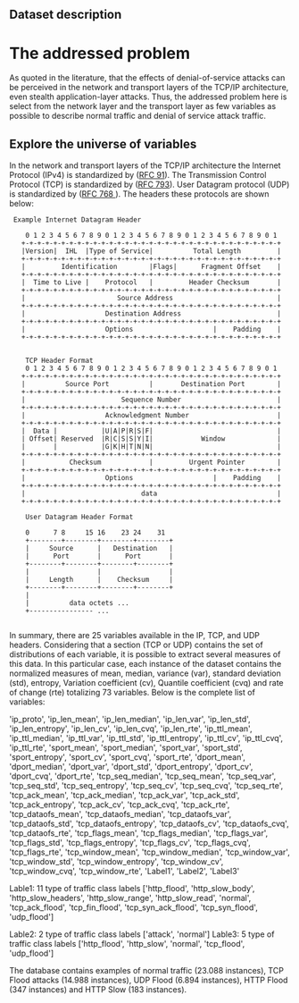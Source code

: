 ## Dataset description

# The addressed problem


As quoted in the literature, that the effects of denial-of-service attacks can be perceived in the network and transport layers of the
TCP/IP architecture, even stealth application-layer attacks. Thus, the addressed problem here is select from the network layer and the
transport layer as few variables as possible to describe normal traffic and denial of service attack traffic.

## Explore the universe of variables

In the network and transport layers of the TCP/IP architecture the Internet Protocol (IPv4) is standardized by (<a href="https://tools.ietf.org/html/rfc791">RFC 91</a>).
The Transmission Control Protocol (TCP) is standardized by (<a href="https://tools.ietf.org/html/rfc793">RFC 793</a>). User Datagram protocol (UDP) is standardized by
(<a href="https://www.ietf.org/rfc/rfc768.txt">RFC 768 </a>). The headers these protocols are shown below:

```
 Example Internet Datagram Header

    0 1 2 3 4 5 6 7 8 9 0 1 2 3 4 5 6 7 8 9 0 1 2 3 4 5 6 7 8 9 0 1
   +-+-+-+-+-+-+-+-+-+-+-+-+-+-+-+-+-+-+-+-+-+-+-+-+-+-+-+-+-+-+-+-+
   |Version|  IHL  |Type of Service|          Total Length         |
   +-+-+-+-+-+-+-+-+-+-+-+-+-+-+-+-+-+-+-+-+-+-+-+-+-+-+-+-+-+-+-+-+
   |         Identification        |Flags|      Fragment Offset    |
   +-+-+-+-+-+-+-+-+-+-+-+-+-+-+-+-+-+-+-+-+-+-+-+-+-+-+-+-+-+-+-+-+
   |  Time to Live |    Protocol   |         Header Checksum       |
   +-+-+-+-+-+-+-+-+-+-+-+-+-+-+-+-+-+-+-+-+-+-+-+-+-+-+-+-+-+-+-+-+
   |                       Source Address                          |
   +-+-+-+-+-+-+-+-+-+-+-+-+-+-+-+-+-+-+-+-+-+-+-+-+-+-+-+-+-+-+-+-+
   |                    Destination Address                        |
   +-+-+-+-+-+-+-+-+-+-+-+-+-+-+-+-+-+-+-+-+-+-+-+-+-+-+-+-+-+-+-+-+
   |                    Options                    |    Padding    |
   +-+-+-+-+-+-+-+-+-+-+-+-+-+-+-+-+-+-+-+-+-+-+-+-+-+-+-+-+-+-+-+-+


    TCP Header Format
    0 1 2 3 4 5 6 7 8 9 0 1 2 3 4 5 6 7 8 9 0 1 2 3 4 5 6 7 8 9 0 1
   +-+-+-+-+-+-+-+-+-+-+-+-+-+-+-+-+-+-+-+-+-+-+-+-+-+-+-+-+-+-+-+-+
   |          Source Port          |       Destination Port        |
   +-+-+-+-+-+-+-+-+-+-+-+-+-+-+-+-+-+-+-+-+-+-+-+-+-+-+-+-+-+-+-+-+
   |                        Sequence Number                        |
   +-+-+-+-+-+-+-+-+-+-+-+-+-+-+-+-+-+-+-+-+-+-+-+-+-+-+-+-+-+-+-+-+
   |                    Acknowledgment Number                      |
   +-+-+-+-+-+-+-+-+-+-+-+-+-+-+-+-+-+-+-+-+-+-+-+-+-+-+-+-+-+-+-+-+
   |  Data |           |U|A|P|R|S|F|                               |
   | Offset| Reserved  |R|C|S|S|Y|I|            Window             |
   |       |           |G|K|H|T|N|N|                               |
   +-+-+-+-+-+-+-+-+-+-+-+-+-+-+-+-+-+-+-+-+-+-+-+-+-+-+-+-+-+-+-+-+
   |           Checksum            |         Urgent Pointer        |
   +-+-+-+-+-+-+-+-+-+-+-+-+-+-+-+-+-+-+-+-+-+-+-+-+-+-+-+-+-+-+-+-+
   |                    Options                    |    Padding    |
   +-+-+-+-+-+-+-+-+-+-+-+-+-+-+-+-+-+-+-+-+-+-+-+-+-+-+-+-+-+-+-+-+
   |                             data                              |
   +-+-+-+-+-+-+-+-+-+-+-+-+-+-+-+-+-+-+-+-+-+-+-+-+-+-+-+-+-+-+-+-+

    User Datagram Header Format

    0      7 8     15 16    23 24    31
    +--------+--------+--------+--------+
    |     Source      |   Destination   |
    |      Port       |      Port       |
    +--------+--------+--------+--------+
    |                 |                 |
    |     Length      |    Checksum     |
    +--------+--------+--------+--------+
    |
    |          data octets ...
    +---------------- ...


```

In summary, there are 25 variables available in the IP, TCP, and UDP headers.
Considering that a section (TCP or UDP) contains the set of distributions of each variable, it is possible to extract several measures of this data.
In this particular case, each instance of the dataset contains the normalized measures of mean, median, variance (var), standard deviation (std), entropy, Variation coefficient (cv), Quantile coefficient (cvq) and rate of change (rte) totalizing 73 variables.
Below is the complete list of variables:

'ip_proto',
'ip_len_mean',
'ip_len_median',
'ip_len_var',
'ip_len_std',
'ip_len_entropy',
'ip_len_cv',
'ip_len_cvq',
'ip_len_rte',
'ip_ttl_mean',
'ip_ttl_median',
'ip_ttl_var',
'ip_ttl_std',
'ip_ttl_entropy',
'ip_ttl_cv',
'ip_ttl_cvq',
'ip_ttl_rte',
'sport_mean',
'sport_median',
'sport_var',
'sport_std',
'sport_entropy',
'sport_cv',
'sport_cvq',
'sport_rte',
'dport_mean',
'dport_median',
'dport_var',
'dport_std',
'dport_entropy',
'dport_cv',
'dport_cvq',
'dport_rte',
'tcp_seq_median',
'tcp_seq_mean',
'tcp_seq_var',
'tcp_seq_std',
'tcp_seq_entropy',
'tcp_seq_cv',
'tcp_seq_cvq',
'tcp_seq_rte',
'tcp_ack_mean',
'tcp_ack_median',
'tcp_ack_var',
'tcp_ack_std',
'tcp_ack_entropy',
'tcp_ack_cv',
'tcp_ack_cvq',
'tcp_ack_rte',
'tcp_dataofs_mean',
'tcp_dataofs_median',
'tcp_dataofs_var',
'tcp_dataofs_std',
'tcp_dataofs_entropy',
'tcp_dataofs_cv',
'tcp_dataofs_cvq',
'tcp_dataofs_rte',
'tcp_flags_mean',
'tcp_flags_median',
'tcp_flags_var',
'tcp_flags_std',
'tcp_flags_entropy',
'tcp_flags_cv',
'tcp_flags_cvq',
'tcp_flags_rte',
'tcp_window_mean',
'tcp_window_median',
'tcp_window_var',
'tcp_window_std',
'tcp_window_entropy',
'tcp_window_cv',
'tcp_window_cvq',
'tcp_window_rte',
'Label1',
'Label2',
'Label3'

Lable1: 11 type of traffic class labels ['http_flood', 'http_slow_body', 'http_slow_headers',
                                               'http_slow_range', 'http_slow_read', 'normal', 'tcp_ack_flood',
                                               'tcp_fin_flood', 'tcp_syn_ack_flood', 'tcp_syn_flood', 'udp_flood']

Lable2: 2 type of traffic class labels ['attack', 'normal']
Lable3: 5 type of traffic class labels ['http_flood', 'http_slow', 'normal', 'tcp_flood', 'udp_flood']

The database contains examples of normal traffic (23.088 instances), TCP Flood attacks (14.988 instances), UDP Flood (6.894 instances), HTTP Flood (347 instances) and HTTP Slow (183 instances).
